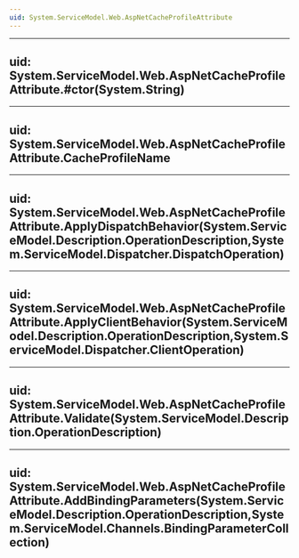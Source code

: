 ```yaml
---
uid: System.ServiceModel.Web.AspNetCacheProfileAttribute
---
```


---
uid: System.ServiceModel.Web.AspNetCacheProfileAttribute.#ctor(System.String)
---

---
uid: System.ServiceModel.Web.AspNetCacheProfileAttribute.CacheProfileName
---

---
uid: System.ServiceModel.Web.AspNetCacheProfileAttribute.ApplyDispatchBehavior(System.ServiceModel.Description.OperationDescription,System.ServiceModel.Dispatcher.DispatchOperation)
---

---
uid: System.ServiceModel.Web.AspNetCacheProfileAttribute.ApplyClientBehavior(System.ServiceModel.Description.OperationDescription,System.ServiceModel.Dispatcher.ClientOperation)
---

---
uid: System.ServiceModel.Web.AspNetCacheProfileAttribute.Validate(System.ServiceModel.Description.OperationDescription)
---

---
uid: System.ServiceModel.Web.AspNetCacheProfileAttribute.AddBindingParameters(System.ServiceModel.Description.OperationDescription,System.ServiceModel.Channels.BindingParameterCollection)
---
